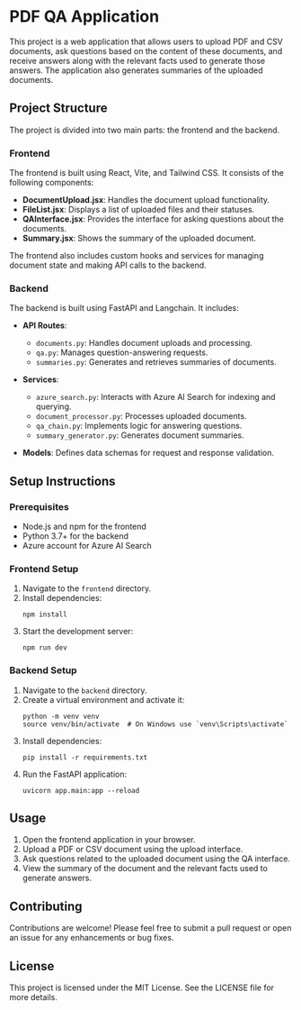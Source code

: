 # PDF QA Application

This project is a web application that allows users to upload PDF and CSV documents, ask questions based on the content of these documents, and receive answers along with the relevant facts used to generate those answers. The application also generates summaries of the uploaded documents.

## Project Structure

The project is divided into two main parts: the frontend and the backend.

### Frontend

The frontend is built using React, Vite, and Tailwind CSS. It consists of the following components:

- **DocumentUpload.jsx**: Handles the document upload functionality.
- **FileList.jsx**: Displays a list of uploaded files and their statuses.
- **QAInterface.jsx**: Provides the interface for asking questions about the documents.
- **Summary.jsx**: Shows the summary of the uploaded document.

The frontend also includes custom hooks and services for managing document state and making API calls to the backend.

### Backend

The backend is built using FastAPI and Langchain. It includes:

- **API Routes**: 
  - `documents.py`: Handles document uploads and processing.
  - `qa.py`: Manages question-answering requests.
  - `summaries.py`: Generates and retrieves summaries of documents.

- **Services**: 
  - `azure_search.py`: Interacts with Azure AI Search for indexing and querying.
  - `document_processor.py`: Processes uploaded documents.
  - `qa_chain.py`: Implements logic for answering questions.
  - `summary_generator.py`: Generates document summaries.

- **Models**: Defines data schemas for request and response validation.

## Setup Instructions

### Prerequisites

- Node.js and npm for the frontend
- Python 3.7+ for the backend
- Azure account for Azure AI Search

### Frontend Setup

1. Navigate to the `frontend` directory.
2. Install dependencies:
   ```
   npm install
   ```
3. Start the development server:
   ```
   npm run dev
   ```

### Backend Setup

1. Navigate to the `backend` directory.
2. Create a virtual environment and activate it:
   ```
   python -m venv venv
   source venv/bin/activate  # On Windows use `venv\Scripts\activate`
   ```
3. Install dependencies:
   ```
   pip install -r requirements.txt
   ```
4. Run the FastAPI application:
   ```
   uvicorn app.main:app --reload
   ```

## Usage

1. Open the frontend application in your browser.
2. Upload a PDF or CSV document using the upload interface.
3. Ask questions related to the uploaded document using the QA interface.
4. View the summary of the document and the relevant facts used to generate answers.

## Contributing

Contributions are welcome! Please feel free to submit a pull request or open an issue for any enhancements or bug fixes.

## License

This project is licensed under the MIT License. See the LICENSE file for more details.